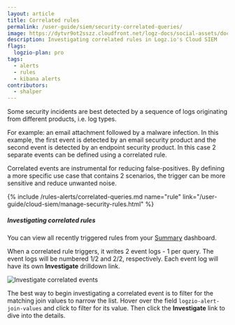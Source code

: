 ```yaml
---
layout: article
title: Correlated rules
permalink: /user-guide/siem/security-correlated-queries/
image: https://dytvr9ot2sszz.cloudfront.net/logz-docs/social-assets/docs-social.jpg
description: Investigating correlated rules in Logz.io's Cloud SIEM
flags:
  logzio-plan: pro
tags:
  - alerts
  - rules
  - kibana alerts
contributors:
  - shalper
---
```


Some security incidents are best detected by a sequence of logs originating from different products, i.e. log types.

For example: an email attachment followed by a malware infection.
In this example, the first event is detected by an email security product and the second event is detected by an endpoint security product. In this case 2 separate events can be defined using a correlated rule.

Correlated events are instrumental for reducing false-positives. By defining a more specific use case that contains 2 scenarios, the trigger can be more sensitive and reduce unwanted noise.

{% include /rules-alerts/correlated-queries.md name="rule" link="/user-guide/cloud-siem/manage-security-rules.html" %}

##### Investigating correlated rules

You can view all recently triggered rules from your [Summary](https://app.logz.io/#/dashboard/security/summary) dashboard.

When a correlated rule triggers, it writes 2 event logs - 1 per query. The event logs will be numbered 1/2 and 2/2, respectively. Each event log will have its own **Investigate** drilldown link.

![Investigate correlated events](https://dytvr9ot2sszz.cloudfront.net/logz-docs/correlated-alerts/2-event-logs.png)

The best way to begin investigating a correlated event is to filter for the matching join values to narrow the list. Hover over the field `logzio-alert-join-values` and click **<i class="fas fa-search-plus"></i>** to filter for its value. Then click the **Investigate** link to dive into the details.

</div>